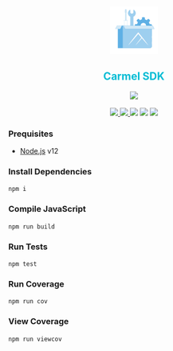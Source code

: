 <p align="center"> <img src="https://raw.githubusercontent.com/fluidtrends/carmel.sdk/master/logo.png" width="96px"> 
<h2 align="center" style="color:#00BCD4"> Carmel SDK </h2>
</p>

<p align="center"> <a href="https://www.npmjs.com/package/@carmel/sdk"><img src="https://img.shields.io/npm/v/@carmel/sdk?label=%40carmel%2Fsdk"/></a></p>

<p align="center"><a href="https://img.shields.io/github/milestones/progress-percent/fluidtrends/carmel.sdk/1">
<img src="https://img.shields.io/github/milestones/progress-percent/fluidtrends/carmel.sdk/1"/>
</a><a href="https://img.shields.io/github/last-commit/fluidtrends/carmel.sdk"><img src="https://img.shields.io/github/last-commit/fluidtrends/carmel.sdk"/>
</a> <a href="https://github.com/fluidtrends/savor/actions?query=workflow%3Abuild"> <img src="https://github.com/fluidtrends/savor/workflows/build/badge.svg"/></a> <a href="https://codeclimate.com/github/fluidtrends/carmel.sdk/maintainability"><img src="https://api.codeclimate.com/v1/badges/1ecfce634578b66103ea/maintainability" /></a> <a href="https://codeclimate.com/github/fluidtrends/carmel.sdk/test_coverage"><img src="https://api.codeclimate.com/v1/badges/1ecfce634578b66103ea/test_coverage" /></a> </p>

### Prequisites

* [Node.js](https://nodejs.org/) v12

### Install Dependencies 

```
npm i
```

### Compile JavaScript

```
npm run build
```

### Run Tests

```
npm test
```

### Run Coverage

```
npm run cov
```

### View Coverage

```
npm run viewcov
```

